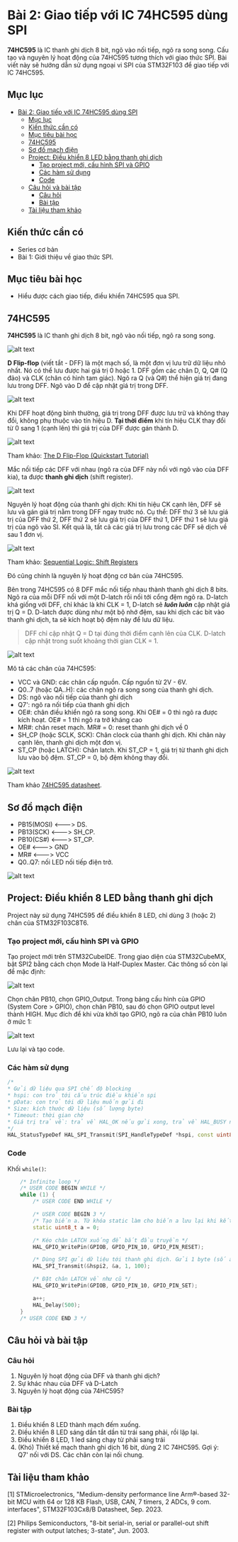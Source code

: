 # Bài 2: Giao tiếp với IC 74HC595 dùng SPI

**74HC595** là IC thanh ghi dịch 8 bit, ngõ vào nối tiếp, ngõ ra song song. Cấu tạo và nguyên lý hoạt động của 74HC595 tương thích với giao thức SPI. Bài viết này sẽ hướng dẫn sử dụng ngoại vi SPI của STM32F103 để giao tiếp với IC 74HC595.

## Mục lục

- [Bài 2: Giao tiếp với IC 74HC595 dùng SPI](#bài-2-giao-tiếp-với-ic-74hc595-dùng-spi)
	- [Mục lục](#mục-lục)
	- [Kiến thức cần có](#kiến-thức-cần-có)
	- [Mục tiêu bài học](#mục-tiêu-bài-học)
	- [74HC595](#74hc595)
	- [Sơ đồ mạch điện](#sơ-đồ-mạch-điện)
	- [Project: Điều khiển 8 LED bằng thanh ghi dịch](#project-điều-khiển-8-led-bằng-thanh-ghi-dịch)
		- [Tạo project mới, cấu hình SPI và GPIO](#tạo-project-mới-cấu-hình-spi-và-gpio)
		- [Các hàm sử dụng](#các-hàm-sử-dụng)
		- [Code](#code)
	- [Câu hỏi và bài tập](#câu-hỏi-và-bài-tập)
		- [Câu hỏi](#câu-hỏi)
		- [Bài tập](#bài-tập)
	- [Tài liệu tham khảo](#tài-liệu-tham-khảo)

## Kiến thức cần có

- Series cơ bản
- Bài 1: Giới thiệu về giao thức SPI.

## Mục tiêu bài học

- Hiểu được cách giao tiếp, điều khiển 74HC595 qua SPI.

## 74HC595

**74HC595** là IC thanh ghi dịch 8 bit, ngõ vào nối tiếp, ngõ ra song song.

![alt text](<images/Screenshot 2024-09-16 at 13.46.25.png>)

**D Flip-flop** (viết tắt - DFF) là một mạch số, là một đơn vị lưu trữ dữ liệu nhỏ nhất. Nó có thể lưu được hai giá trị 0 hoặc 1. DFF gồm các chân D, Q, Q# (Q đảo) và CLK (chân có hình tam giác). Ngõ ra Q (và Q#) thể hiện giá trị đang lưu trong DFF. Ngõ vào D để cập nhật giá trị trong DFF. 

![alt text](<images/Screenshot 2024-09-16 at 14.09.35.png>)

Khi DFF hoạt động bình thường, giá trị trong DFF được lưu trữ và không thay đổi, không phụ thuộc vào tín hiệu D. **Tại thời điểm** khi tín hiệu CLK thay đổi từ 0 sang 1 (cạnh lên) thì giá trị của DFF được gán thành D.

![alt text](<images/Screenshot 2024-09-16 at 14.10.18.png>)

Tham khảo: [The D Flip-Flop (Quickstart Tutorial)](https://www.build-electronic-circuits.com/d-flip-flop/)

Mắc nối tiếp các DFF với nhau (ngõ ra của DFF này nối với ngõ vào của DFF kia), ta được **thanh ghi dịch** (shift register).

![alt text](<images/Screenshot 2024-09-16 at 14.12.25.png>)

Nguyên lý hoạt động của thanh ghi dịch: Khi tín hiệu CK cạnh lên, DFF sẽ lưu và gán giá trị nằm trong DFF ngay trước nó. Cụ thể: DFF thứ 3 sẽ lưu giá trị của DFF thứ 2, DFF thứ 2 sẽ lưu giá trị của DFF thứ 1, DFF thứ 1 sẽ lưu giá trị của ngõ vào SI. Kết quả là, tất cả các giá trị lưu trong các DFF sẽ dịch về sau 1 đơn vị.

![alt text](<images/Screenshot 2024-09-16 at 14.17.33.png>)

Tham khảo: [Sequential Logic: Shift Registers](https://toshiba.semicon-storage.com/ap-en/semiconductor/knowledge/e-learning/cmos-logic-basics/chap3/chap3-3-4.html)

Đó cũng chính là nguyên lý hoạt động cơ bản của 74HC595.

Bên trong 74HC595 có 8 DFF mắc nối tiếp nhau thành thanh ghi dịch 8 bits. Ngõ ra của mỗi DFF nối với một D-latch rồi nối tới cổng đệm ngõ ra. D-latch khá giống với DFF, chỉ khác là khi CLK = 1, D-latch sẽ ***luôn luôn*** cập nhật giá trị Q = D. D-latch được dùng như một bộ nhớ đệm, sau khi dịch các bit vào thanh ghi dịch, ta sẽ kích hoạt bộ đệm này để lưu dữ liệu.

> DFF chỉ cập nhật Q = D tại đúng thời điểm cạnh lên của CLK. D-latch cập nhật trong suốt khoảng thời gian CLK = 1.

![alt text](<images/Screenshot 2024-09-16 at 13.55.19.png>)

Mô tả các chân của 74HC595:


- VCC và GND: các chân cấp nguồn. Cấp nguồn từ 2V - 6V.
- Q0..7 (hoặc QA..H): các chân ngõ ra song song của thanh ghi dịch.
- DS: ngõ vào nối tiếp của thanh ghi dịch
- Q7': ngõ ra nối tiếp của thanh ghi dịch
- OE#: chân điều khiển ngõ ra song song. Khi OE# = 0 thì ngõ ra được kích hoạt. OE# = 1 thì ngõ ra trở kháng cao
- MR#: chân reset mạch. MR# = 0: reset thanh ghi dịch về 0
- SH_CP (hoặc SCLK, SCK): Chân clock của thanh ghi dịch. Khi chân này cạnh lên, thanh ghi dịch một đơn vị.
- ST_CP (hoặc LATCH): Chân latch. Khi ST_CP = 1, giá trị từ thanh ghi dịch lưu vào bộ đệm. ST_CP = 0, bộ đệm không thay đổi.

![alt text](<images/Screenshot 2024-09-16 at 13.49.49.png>)

Tham khảo [74HC595 datasheet](74HC595.PDF).

## Sơ đồ mạch điện

- PB15(MOSI) <---> DS.
- PB13(SCK) <---> SH_CP.
- PB10(CS#) <---> ST_CP.
- OE# <---> GND
- MR# <---> VCC
- Q0..Q7: nối LED nối tiếp điện trở.

![alt text](<images/Screenshot 2024-09-16 at 14.43.42.png>)

## Project: Điều khiển 8 LED bằng thanh ghi dịch

Project này sử dụng 74HC595 để điều khiển 8 LED, chỉ dùng 3 (hoặc 2) chân của STM32F103C8T6.

### Tạo project mới, cấu hình SPI và GPIO

Tạo project mới trên STM32CubeIDE. Trong giao diện của STM32CubeMX, bật SPI2 bằng cách chọn Mode là Half-Duplex Master. Các thông số còn lại để mặc định:

![alt text](<images/Screenshot 2024-09-16 at 14.55.21.png>)

Chọn chân PB10, chọn GPIO_Output. Trong bảng cấu hình của GPIO (System Core > GPIO), chọn chân PB10, sau đó chọn GPIO output level thành HIGH. Mục đích để khi vừa khởi tạo GPIO, ngõ ra của chân PB10 luôn ở mức 1:

![alt text](<images/Screenshot 2024-09-16 at 15.00.02.png>)

Lưu lại và tạo code.

### Các hàm sử dụng

```c++
/*
* Gửi dữ liệu qua SPI chế độ blocking
* hspi: con trỏ tới cấu trúc điều khiển spi
* pData: con trỏ tới dữ liệu muốn gửi đi
* Size: kích thước dữ liệu (số lượng byte)
* Timeout: thời gian chờ
* Giá trị trả về: trả về HAL_OK nếu gửi xong, trả về HAL_BUSY nếu SPI đang bận, HAL_ERROR nếu gặp lỗi, HAL_TIMEOUT nếu hết thời gian chờ mà chưa truyền xong.
*/
HAL_StatusTypeDef HAL_SPI_Transmit(SPI_HandleTypeDef *hspi, const uint8_t *pData, uint16_t Size, uint32_t Timeout);
```

### Code

Khối `while()`:

```c++
	/* Infinite loop */
	/* USER CODE BEGIN WHILE */
	while (1) {
		/* USER CODE END WHILE */

		/* USER CODE BEGIN 3 */
		/* Tạo biến a. Từ khóa static làm cho biến a lưu lại khi kết thúc vòng while */
		static uint8_t a = 0;

		/* Kéo chân LATCH xuống để bắt đầu truyền */
		HAL_GPIO_WritePin(GPIOB, GPIO_PIN_10, GPIO_PIN_RESET);

		/* Dùng SPI gửi dữ liệu tới thanh ghi dịch. Gửi 1 byte (số a) qua spi2 */
		HAL_SPI_Transmit(&hspi2, &a, 1, 100);

		/* Đặt chân LATCH về như cũ */
		HAL_GPIO_WritePin(GPIOB, GPIO_PIN_10, GPIO_PIN_SET);

		a++;
		HAL_Delay(500);
	}
	/* USER CODE END 3 */
```

## Câu hỏi và bài tập

### Câu hỏi

1. Nguyên lý hoạt động của DFF và thanh ghi dịch?
2. Sự khác nhau của DFF và D-Latch
3. Nguyên lý hoạt động của 74HC595?

### Bài tập

1. Điều khiển 8 LED thành mạch đếm xuống.
2. Điều khiển 8 LED sáng dần tắt dần từ trái sang phải, rồi lặp lại.
3. Điều khiển 8 LED, 1 led sáng chạy từ phải sang trái
4. (Khó) Thiết kế mạch thanh ghi dịch 16 bit, dùng 2 IC 74HC595. Gợi ý: Q7' nối với DS. Các chân còn lại nối chung.

## Tài liệu tham khảo

[1] STMicroelectronics, "Medium-density performance line Arm®-based 32-bit MCU with 64 or 128 KB Flash, USB, CAN, 7 timers, 2 ADCs, 9 com. interfaces", STM32F103Cx8/B Datasheet, Sep. 2023.

[2] Philips Semiconductors, "8-bit serial-in, serial or parallel-out shift register with output latches; 3-state", Jun. 2003.